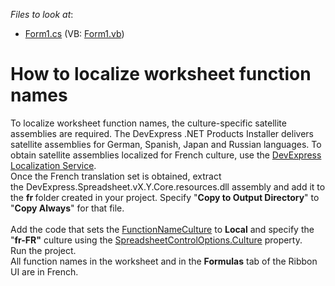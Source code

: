 <!-- default file list -->
*Files to look at*:

* [Form1.cs](./CS/LocalizationSample/Form1.cs) (VB: [Form1.vb](./VB/LocalizationSample/Form1.vb))
<!-- default file list end -->
# How to localize worksheet function names


To localize worksheet function names, the culture-specific satellite assemblies are required. The DevExpress .NET Products Installer delivers satellite assemblies for German, Spanish, Japan and Russian languages. To obtain satellite assemblies localized for French culture, use the <a href="http://localization.devexpress.com/">DevExpress Localization Service</a>. <br />Once the French translation set is obtained, extract the DevExpress.Spreadsheet.vX.Y.Core.resources.dll assembly and add it to the <strong>fr </strong>folder<strong> </strong>created in your project. Specify "<strong>Copy to Output Directory</strong>" to "<strong>Copy Always</strong>" for that file.<br /><br />Add the code that sets the <a href="http://help.devexpress.com/#CoreLibraries/DevExpressXtraSpreadsheetSpreadsheetBehaviorOptions_FunctionNameCulturetopic">FunctionNameCulture</a> to <strong>Local</strong> and specify the "<strong>fr-FR"</strong> culture using the <a href="http://help.devexpress.com/#CoreLibraries/DevExpressSpreadsheetDocumentOptions_Culturetopic">SpreadsheetControlOptions.Culture</a> property.<br />Run the project.<br />All function names in the worksheet and in the <strong>Formulas</strong> tab of the Ribbon UI are in French.

<br/>


